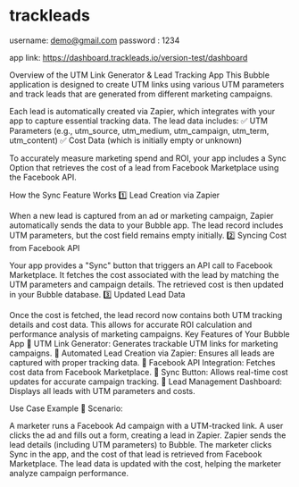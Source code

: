 # trackleads

username: demo@gmail.com
password : 1234

app link: https://dashboard.trackleads.io/version-test/dashboard


Overview of the UTM Link Generator & Lead Tracking App
This Bubble application is designed to create UTM links using various UTM parameters and track leads that are generated from different marketing campaigns.

Each lead is automatically created via Zapier, which integrates with your app to capture essential tracking data. The lead data includes:
✅ UTM Parameters (e.g., utm_source, utm_medium, utm_campaign, utm_term, utm_content)
✅ Cost Data (which is initially empty or unknown)

To accurately measure marketing spend and ROI, your app includes a Sync Option that retrieves the cost of a lead from Facebook Marketplace using the Facebook API.

How the Sync Feature Works
1️⃣ Lead Creation via Zapier

When a new lead is captured from an ad or marketing campaign, Zapier automatically sends the data to your Bubble app.
The lead record includes UTM parameters, but the cost field remains empty initially.
2️⃣ Syncing Cost from Facebook API

Your app provides a "Sync" button that triggers an API call to Facebook Marketplace.
It fetches the cost associated with the lead by matching the UTM parameters and campaign details.
The retrieved cost is then updated in your Bubble database.
3️⃣ Updated Lead Data

Once the cost is fetched, the lead record now contains both UTM tracking details and cost data.
This allows for accurate ROI calculation and performance analysis of marketing campaigns.
Key Features of Your Bubble App
🔹 UTM Link Generator: Generates trackable UTM links for marketing campaigns.
🔹 Automated Lead Creation via Zapier: Ensures all leads are captured with proper tracking data.
🔹 Facebook API Integration: Fetches cost data from Facebook Marketplace.
🔹 Sync Button: Allows real-time cost updates for accurate campaign tracking.
🔹 Lead Management Dashboard: Displays all leads with UTM parameters and costs.

Use Case Example
📌 Scenario:

A marketer runs a Facebook Ad campaign with a UTM-tracked link.
A user clicks the ad and fills out a form, creating a lead in Zapier.
Zapier sends the lead details (including UTM parameters) to Bubble.
The marketer clicks Sync in the app, and the cost of that lead is retrieved from Facebook Marketplace.
The lead data is updated with the cost, helping the marketer analyze campaign performance.
